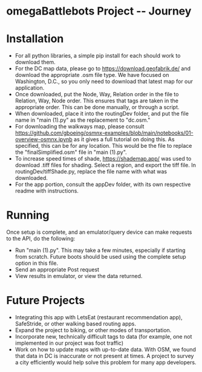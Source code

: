 # omegaBattlebots Project -- Journey

# Installation
- For all python libraries, a simple pip install for each should work to download them.
- For the DC map data, please go to https://download.geofabrik.de/ and download the appropriate .osm file type. We have focused on Washington, D.C., so you only need to download that latest map for our application.
 - Once downloaded, put the Node, Way, Relation order in the file to Relation, Way, Node order. This ensures that tags are taken in the appropriate order. This can be done manually, or through a script.
 -  When downloaded, place it into the routingDev folder, and put the file name in "main (1).py" as the replacement to "dc.osm."
 -  For downloading the walkways map, please consult https://github.com/gboeing/osmnx-examples/blob/main/notebooks/01-overview-osmnx.ipynb as it gives a full tutorial on doing this. As specified, this can be for any location. This would be the file to replace the "finalSimplified.osm" file in "main (1).py". 
-  To increase speed times of shade, https://shademap.app/ was used to download .tiff files for shading. Select a region, and export the tiff file. In routingDev/tiffShade.py, replace the file name with what was downloaded. 
-  For the app portion, consult the appDev folder, with its own respective readme with instructions.

# Running
Once setup is complete, and an emulator/query device can make requests to the API, do the following:
- Run "main (1).py". This may take a few minutes, especially if starting from scratch. Future boots should be used using the complete setup option in this file.
- Send an appropriate Post request
- View results in emulator, or view the data returned.

# Future Projects
- Integrating this app with LetsEat (restaurant recommendation app), SafeStride, or other walking based routing apps.
- Expand the project to biking, or other modes of transportation.
- Incorporate new, technically difficult tags to data (for example, one not implemented in our project was foot traffic)
- Work on how to update maps with up-to-date data. With OSM, we found that data in DC is inaccurate or not present at times. A project to survey a city efficiently would help solve this problem for many app developers.

